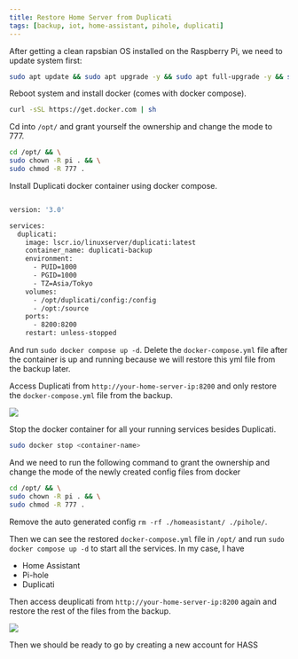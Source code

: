 ```yaml
---
title: Restore Home Server from Duplicati
tags: [backup, iot, home-assistant, pihole, duplicati]
---
```


After getting a clean rapsbian OS installed on the Raspberry Pi, we need to update system first:

```bash
sudo apt update && sudo apt upgrade -y && sudo apt full-upgrade -y && sudo apt autoremove -y && sudo apt autoclean -y
```

Reboot system and install docker (comes with docker compose).

```bash
curl -sSL https://get.docker.com | sh
```

Cd into `/opt/` and grant yourself the ownership and change the mode to 777.

```bash
cd /opt/ && \
sudo chown -R pi . && \
sudo chmod -R 777 .
```

Install Duplicati docker container using docker compose.

```bash title="/opt/docker-compose.yml"

version: '3.0'

services:
  duplicati:
    image: lscr.io/linuxserver/duplicati:latest
    container_name: duplicati-backup
    environment:
      - PUID=1000
      - PGID=1000
      - TZ=Asia/Tokyo
    volumes:
      - /opt/duplicati/config:/config
      - /opt:/source
    ports:
      - 8200:8200
    restart: unless-stopped

```

And run `sudo docker compose up -d`. Delete the `docker-compose.yml` file after the container is up and running because we will restore this yml file from the backup later.

Access Duplicati from `http://your-home-server-ip:8200` and only restore the `docker-compose.yml` file from the backup.

![](https://i.imgur.com/88mLeBh.png)

Stop the docker container for all your running services besides Duplicati.

```bash
sudo docker stop <container-name>
```

And we need to run the following command to grant the ownership and change the mode of the newly created config files from docker

```bash
cd /opt/ && \
sudo chown -R pi . && \
sudo chmod -R 777 .
```

Remove the auto generated config `rm -rf ./homeasistant/ ./pihole/`.

Then we can see the restored `docker-compose.yml` file in `/opt/` and run `sudo docker compose up -d` to start all the services. In my case, I have

- Home Assistant
- Pi-hole
- Duplicati

Then access deuplicati from `http://your-home-server-ip:8200` again and restore the rest of the files from the backup.

![](https://i.imgur.com/gT94dVR.png)

Then we should be ready to go by creating a new account for HASS
